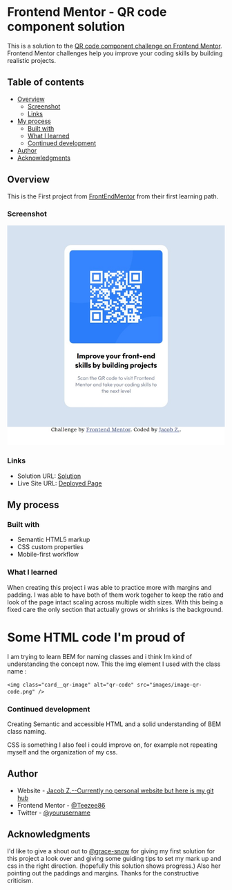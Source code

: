 # Frontend Mentor - QR code component solution

This is a solution to the [QR code component challenge on Frontend Mentor](https://www.frontendmentor.io/challenges/qr-code-component-iux_sIO_H). Frontend Mentor challenges help you improve your coding skills by building realistic projects. 

## Table of contents

- [Overview](#overview)
  - [Screenshot](#screenshot)
  - [Links](#links)
- [My process](#my-process)
  - [Built with](#built-with)
  - [What I learned](#what-i-learned)
  - [Continued development](#continued-development)
- [Author](#author)
- [Acknowledgments](#acknowledgments)


## Overview

This is the First project from [FrontEndMentor](https://frontendmentor.io/) from their first learning path.

### Screenshot

![](images/Screenshot_30-5-2024_1192_teezee86.github.io.jpeg)

### Links

- Solution URL: [Solution](https://github.com/Teezee86/FEMqr-code-challenge.git)
- Live Site URL: [Deployed Page](https://teezee86.github.io/FEMqr-code-challenge/)

## My process

### Built with

- Semantic HTML5 markup
- CSS custom properties
- Mobile-first workflow


### What I learned

When creating this project i was able to practice more with margins and padding. I was able to have both of them work togeher to keep the ratio and look of the page intact scaling across multiple width sizes. With this being a fixed care the only section that actually grows or shrinks is the background.

<h1>Some HTML code I'm proud of</h1>

I am trying to learn BEM for naming classes and i think Im kind of understanding the concept now.
This the img element I used with the class name :

```
<img class="card__qr-image" alt="qr-code" src="images/image-qr-code.png" />
```

### Continued development

Creating Semantic and accessible HTML and a solid understanding of BEM class naming.

CSS is something I also feel i could improve on, for example not repeating myself and the organization of my css.


## Author

- Website - [Jacob Z.--Currently no personal website but here is my git hub](https://github.com/Teezee86)
- Frontend Mentor - [@Teezee86](https://www.frontendmentor.io/profile/Teezee86)
- Twitter - [@yourusername](https://www.twitter.com/TeeZee86e)



## Acknowledgments

I'd like to give a shout out to [@grace-snow](https://www.frontendmentor.io/profile/grace-snow) for giving my first solution for this project a look over and giving some guiding tips to set my mark up and css in the right direction. (hopefully this solution shows progress.)
Also her pointing out the paddings and margins. Thanks for the constructive criticism.
